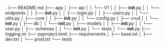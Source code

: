 .
├── README.md
├── app
│   ├── api
│   │   └── V1
│   │       ├── __init__.py
│   │       └── endpoints
│   │           ├── __init__.py
│   │           ├── login.py
│   │           ├── users.py
│   │           └── utils.py
│   ├── core
│   │   ├── __init__.py
│   │   └── config.py
│   ├── crud
│   │   └── __init__.py
│   ├── db
│   │   └── __init__.py
│   ├── models
│   │   ├── __init__.py
│   │   └── user.py
│   ├── schemas
│   │   └── __init__.py
│   └── tests
│       └── __init__.py
├── logging.ini
├── pyproject.toml
├── requirements
│   ├── base.txt
│   ├── dev.txt
│   └── prod.txt
└── tests